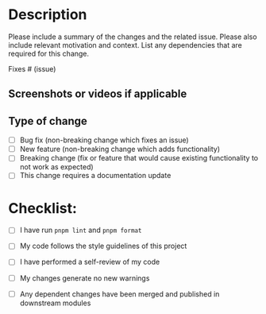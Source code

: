 # Description

Please include a summary of the changes and the related issue. Please also include relevant motivation and context. List any dependencies that are required for this change.

Fixes # (issue)

## Screenshots or videos if applicable

## Type of change

- [ ] Bug fix (non-breaking change which fixes an issue)
- [ ] New feature (non-breaking change which adds functionality)
- [ ] Breaking change (fix or feature that would cause existing functionality to not work as expected)
- [ ] This change requires a documentation update

# Checklist:
- [ ] I have run `pnpm lint` and `pnpm format`
- [ ] My code follows the style guidelines of this project
- [ ] I have performed a self-review of my code
- [ ] My changes generate no new warnings
- [ ] Any dependent changes have been merged and published in downstream modules

